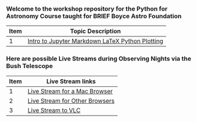 ### Welcome to the workshop repository for the Python for Astronomy Course taught for BRIEF Boyce Astro Foundation

Item|Topic Description
---|---
1|[Intro to Jupyter Markdown LaTeX Python Plotting](https://drunarayan.github.io/python4astronomy/intro_jupyter_python)


### Here are possible Live Streams during Observing Nights via the Bush Telescope

Item|Live Stream links
---|---
1|[Live Stream for a Mac Browser](http://sciencelabbridges.com:8088/hls/stream.m3u8)
2|[Live Stream for Other Browsers ](http://sciencelabbridges.com:8088/dash/stream.mpd)
3|[Live Stream to VLC](rtmp://sciencelabbridges.com/live/obs_stream)
